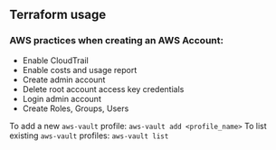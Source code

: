 ## Terraform usage

### AWS practices when creating an AWS Account:
- Enable CloudTrail
- Enable costs and usage report
- Create admin account
- Delete root account access key credentials
- Login admin account
- Create Roles, Groups, Users

To add a new `aws-vault` profile: `aws-vault add <profile_name>`
To list existing `aws-vault` profiles: `aws-vault list` 